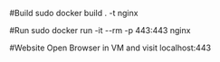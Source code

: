 #Build
sudo docker build . -t nginx

#Run
sudo docker run -it --rm -p 443:443 nginx

#Website
Open Browser in VM and visit localhost:443